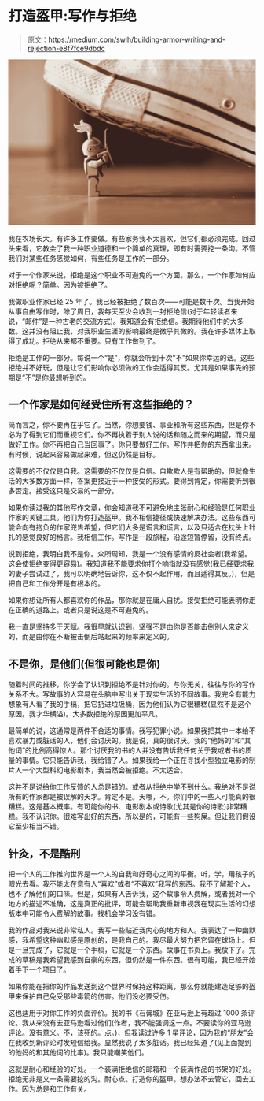 # 打造盔甲:写作与拒绝

> 原文：<https://medium.com/swlh/building-armor-writing-and-rejection-e8f7fce9dbdc>

![](img/09c5272bfeecd868d6fcbc65a5e227a5.png)

我在农场长大。有许多工作要做。有些家务我不太喜欢，但它们都必须完成。回过头来看，它教会了我一种职业道德和一个简单的真理，即有时需要挖一条沟。不管我们对某些任务感觉如何，有些任务是工作的一部分。

对于一个作家来说，拒绝是这个职业不可避免的一个方面。那么，一个作家如何应对拒绝呢？简单。因为被拒绝了。

我做职业作家已经 25 年了。我已经被拒绝了数百次——可能是数千次。当我开始从事自由写作时，除了周日，我每天至少会收到一封拒绝信(对于年轻读者来说，“邮件”是一种古老的交流方式)。我知道会有拒绝信。我期待他们中的大多数。这并没有阻止我，对我职业生涯的影响最终是微乎其微的。我在许多媒体上取得了成功。拒绝从来都不重要。只有工作做到了。

拒绝是工作的一部分。每说一个“是”，你就会听到十次“不”如果你幸运的话。这些拒绝并不好玩，但是让它们影响你必须做的工作会适得其反。尤其是如果事先的预期是“不”是你最想听到的。

## 一个作家是如何经受住所有这些拒绝的？

简而言之，你不要再在乎它了。当然，你想要钱、事业和所有这些东西，但是你不必为了得到它们而重视它们。你不再执着于别人说的话和随之而来的期望，而只是做好工作。你不再把自己当回事了。你只要做好工作。写作并把你的东西拿出来。有时候，说起来容易做起来难，但这仍然是目标。

这需要的不仅仅是自我。这需要的不仅仅是自信。自欺欺人是有帮助的，但就像生活的大多数方面一样，答案更接近于一种接受的形式。要得到肯定，你需要听到很多否定。接受这只是交易的一部分。

如果你读过我的其他写作文章，你会知道我不可避免地主张耐心和经验是任何职业作家的关键工具。他们为你打造盔甲。我不相信捷径或快速解决办法。这些东西可能会向有抱负的作家兜售希望，但它们大多是谎言和谎言，以及只适合在枕头上针扎的感觉良好的格言。我相信工作。写作是一段旅程，沿途短暂停留，没有终点。

说到拒绝，我明白我不是你。众所周知，我是一个没有感情的反社会者(我希望。这会使拒绝变得更容易)。我知道我不能要求你打个响指就没有感觉(我已经要求我的妻子尝试过了，我可以明确地告诉你，这不仅不起作用，而且适得其反。)，但是把自己和工作分开是有根本的。

如果你想让所有人都喜欢你的作品，那你就是在庸人自扰。接受拒绝可能表明你走在正确的道路上。或者只是说这是不可避免的。

我一直是坚持多于天赋。我很早就认识到，坚强不是由你是否能击倒别人来定义的，而是由你在不断被击倒后站起来的频率来定义的。

## **不是你，是他们(但很可能也是你)**

随着时间的推移，你学会了认识到拒绝不是针对你的。与你无关，往往与你的写作关系不大。写故事的人容易在头脑中写出关于现实生活的不同故事。我完全有能力想象有人看了我的手稿，把它扔进垃圾桶，因为他们认为它很糟糕(显然不是这个原因。我才华横溢)。大多数拒绝的原因更加平凡。

最简单的说，这通常是两件不合适的事情。我写犯罪小说。如果我把其中一本给不喜欢暴力或脏话的人，他们会讨厌的。我是说，真的很讨厌。我的“他妈的”和“其他词”的比例高得惊人。那个讨厌我的书的人并没有告诉我任何关于我或者书的质量的事情。它只能告诉我，我给错了人。如果我给一个正在寻找小型独立电影的制片人一个大型科幻电影剧本，我当然会被拒绝。不太适合。

这并不是说给你工作反馈的人总是错的。或者从拒绝中学不到什么。我绝对不是说所有的作家都是被误解的天才。肯定不是。天哪，不。你们中的一些人可能真的很糟糕。这是基本概率。有可能你的书、电影剧本或诗歌(尤其是你的诗歌)非常糟糕。我不认识你。很难写出好的东西，所以是的，可能有一些狗屎。但让我们假设它至少相当不错。

## **针灸，不是酷刑**

把一个人的工作推向世界是一个人的自我和好奇心之间的平衡。听，学，用孩子的眼光去看。我不能太在意有人“喜欢”或者“不喜欢”我写的东西。我不了解那个人，也不了解他们的口味。但是，如果有人告诉我，这个故事令人费解，或者我对一个地方的描述不准确，这是真正的批评，可能会帮助我重新审视我在现实生活的幻想版本中可能令人费解的故事。找机会学习没有错。

我的作品对我来说非常私人。我写一些贴近我内心的地方和人。我表达了一种幽默感，我希望这种幽默感是原创的，是我自己的。我尽最大努力把它留在球场上。但是一旦完成了，它就是一个手稿，它就是一个东西。故事在书页上。我放下了。完成的草稿是我希望我感到自豪的东西，但仍然是一件东西。很有可能，我已经开始着手下一个项目了。

如果你能在把你的作品发送到这个世界时保持这种距离，那么你就能建造足够的盔甲来保护自己免受那些毒箭的伤害。他们没必要受伤。

这也适用于对你工作的负面评价。我的书《石膏城》在亚马逊上有超过 1000 条评论。我从来没有去亚马逊看过他们(作者，我不能强调这一点。不要读你的亚马逊评论。没有意义。不，该死的。点。)，但我读过许多 1 星评论，因为我的“朋友”会在我收到新评论时发短信给我。显然我说了太多脏话。我已经知道了(见上面提到的他妈的和其他词的比率)。我只能嘲笑他们。

这就是耐心和经验的好处。一个装满拒绝信的邮箱和一个装满作品的书架的好处。拒绝无非是又一条需要挖的沟。耐心点。打造你的盔甲。想办法不去管它，回去工作。因为总是和工作有关。